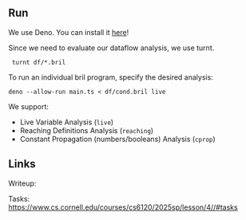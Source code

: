 ## Run

We use Deno. You can install it [here](https://docs.deno.com/runtime/getting_started/installation/)!

Since we need to evaluate our dataflow analysis, we use turnt.

```shell
 turnt df/*.bril
```

To run an individual bril program, specify the desired analysis:
```shell
deno --allow-run main.ts < df/cond.bril live
```

We support:
- Live Variable Analysis (`live`)
- Reaching Definitions Analysis (`reaching`)
- Constant Propagation (numbers/booleans) Analysis (`cprop`)

## Links

Writeup: 

Tasks: https://www.cs.cornell.edu/courses/cs6120/2025sp/lesson/4//#tasks
